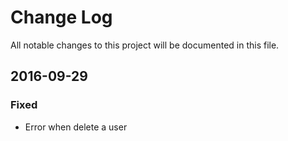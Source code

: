 # Change Log
All notable changes to this project will be documented in this file.

## 2016-09-29
### Fixed
 - Error when delete a user
